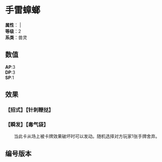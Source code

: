 <script setup>
let list = [
    { number: "SP02-008", url: "/packs/SP02" }
]
</script>

# 手雷蟑螂

**属性**：<CardAttribute text="暗"/> | <CardAttribute text="木"/><br>
**等级**：2<br>
**系类**：兽灵

## 数值

**AP**:3<br>
**DP**:3<br>
**SP**:1

## 效果

### 【招式】【针刺鞭挞】

### 【瞬发】【毒气袋】

&emsp;&emsp;当此卡从场上被卡牌效果破坏时可以发动。随机选择对方玩家1张手牌舍弃。

## 编号版本

<CardNumberBox :list="list"/>